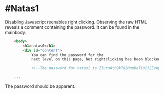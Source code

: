 #Natas1
=======
Disabling Javascript reenables right clicking. Observing the raw HTML reveals a comment containing the password. It can be found in the mainbody.

```HTML
    <body>
        <h1>natas0</h1>
        <div id="content">
            You can find the password for the
            next level on this page, but rightclicking has been blocked!

            <!--The password for natas2 is ZluruAthQk7Q2MqmDeTiUij2ZvWy2mBi -->

    ...
```
The password should be apparent. 

